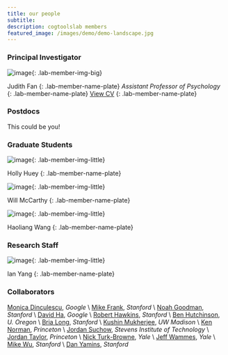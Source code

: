 ```yaml
---
title: our people
subtitle: 
description: cogtoolslab members
featured_image: /images/demo/demo-landscape.jpg
---
```


### Principal Investigator

![image]({{site.baseurl}}/images/people/FanJE_photo.jpg){: .lab-member-img-big}

Judith Fan
{: .lab-member-name-plate}
_Assistant Professor of Psychology_
{: .lab-member-name-plate}
<a href="{{site.url}}cv/FanJudith_CV.pdf" target="_blank" rel="noopener noreferrer">View CV</a>
{: .lab-member-name-plate}

### Postdocs

This could be you!

### Graduate Students

![image]({{site.baseurl}}/images/people/HueyH_photo.png){: .lab-member-img-little}

Holly Huey
{: .lab-member-name-plate}

![image]({{site.baseurl}}/images/people/McCarthyW_photo.jpg){: .lab-member-img-little}

Will McCarthy
{: .lab-member-name-plate}

![image]({{site.baseurl}}/images/people/WangH_photo.jpg){: .lab-member-img-little}

Haoliang Wang
{: .lab-member-name-plate}

### Research Staff

![image]({{site.baseurl}}/images/people/YangY_photo.png){: .lab-member-img-little}

Ian Yang
{: .lab-member-name-plate}

### Collaborators

<!-- [Mike Frank](https://web.stanford.edu/~mcfrank/) -->

[Monica Dinculescu](https://meowni.ca/), _Google_ \\
[Mike Frank](https://web.stanford.edu/~mcfrank/), _Stanford_ \\
[Noah Goodman](https://cocolab.stanford.edu/), _Stanford_ \\
[David Ha](http://otoro.net/), _Google_ \\
[Robert Hawkins](https://rxdhawkins.com/), _Stanford_ \\
[Ben Hutchinson](https://hulacon.uoregon.edu/), _U. Oregon_ \\
[Bria Long](https://www.brialong.com/), _Stanford_ \\
[Kushin Mukherjee](https://kushinm.github.io/), _UW Madison_ \\
[Ken Norman](https://compmem.princeton.edu/), _Princeton_ \\
[Jordan Suchow](https://suchow.io/), _Stevens Institute of Technology_ \\
[Jordan Taylor](http://ipalab.princeton.edu/), _Princeton_ \\
[Nick Turk-Browne](https://ntblab.yale.edu/), _Yale_ \\
[Jeff Wammes](https://ntblab.yale.edu/jeffrey-wammes/), _Yale_ \\
​[Mike Wu](https://www.mikehwu.com/), _Stanford_ \\
[Dan Yamins](http://neuroailab.stanford.edu/), _Stanford_


